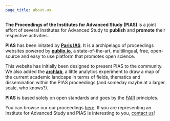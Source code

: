 ```yaml
---
page_title: about-us
---
```


**The Proceedings of the Institutes for Advanced Study (PIAS)** is a joint effort of several Institutes for Advanced Study to **publish** and **promote** their respective activities.

**PIAS** has been initated by **[Paris IAS](https://www.paris-iea.fr/en/)**. It is a archipelago of proceedings websites powered by **[publio.io](https://publio.io)**, a state-of-the-art, multilingual, free, open-source and easy to use platform that promotes open science.

This website has initially been designed to present PIAS to the community. We also added the **[archlab](/archlab)**, a little analytics experiment to draw a map of the current academic landcape in terms of fields, thematics and dissemination within the PIAS proceedings (and someday maybe at a larger scale, who knows?).

**PIAS** is based solely on open standards and goes by the [FAIR](https://www.go-fair.org/how-to-go-fair/) principles.

You can browse our our proceedings [here](/proceedings). If you are representing an Institute for Advanced Study and PIAS is interesting to you, [contact us](/contact)!
